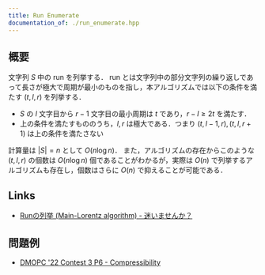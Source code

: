 ```yaml
---
title: Run Enumerate
documentation_of: ./run_enumerate.hpp
---
```


## 概要
文字列 $S$ 中の run を列挙する．
run とは文字列中の部分文字列の繰り返しであって長さが極大で周期が最小のものを指し，本アルゴリズムでは以下の条件を満たす $(t, l, r)$ を列挙する．
- $S$ の $l$ 文字目から $r - 1$ 文字目の最小周期は $t$ であり，$r - l \geq 2 t$ を満たす．
- 上の条件を満たすもののうち，$l, r$ は極大である．つまり $(t, l - 1, r), (t, l, r + 1)$ は上の条件を満たさない


計算量は $|S| = n$ として $O(n \log n)$．
また，アルゴリズムの存在からこのような $(t, l, r)$ の個数は $O(n \log n)$ 個であることがわかるが，実際は $O(n)$ で列挙するアルゴリズムも存在し，個数はさらに $O(n)$ で抑えることが可能である．

## Links
- [Runの列挙 (Main-Lorentz algorithm) - 迷いませんか？](https://pazzle1230.hatenablog.com/entry/2019/11/27/234632)

## 問題例
- [DMOPC '22 Contest 3 P6 - Compressibility](https://dmoj.ca/problem/dmopc22c3p6)